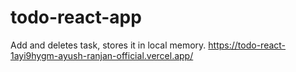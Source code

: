 # todo-react-app
Add and deletes task, stores it in local memory.
https://todo-react-1ayi9hygm-ayush-ranjan-official.vercel.app/
